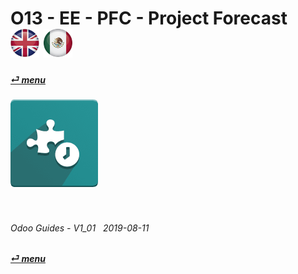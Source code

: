 # O13 - EE - PFC - Project Forecast &nbsp;&nbsp;&nbsp;&nbsp; [![en-uk](/doc/img/flg/en-uk-flg-btn-sml.png)](/en-uk/o13/ee/pfc/en-uk-o13-ee-pfc-guides.md) [ ![es-mx](/doc/img/flg/es-mx-flg-btn-sml.png)](/es-mx/o13/ee/pfc/es-mx-o13-ee-pfc-guides.md)
#### [_&#x23CE; menu_](/en-uk/o13/ee/en-uk-o13-ee-guides-menu.md "Back to EE menu")  
### ![pfc](/doc/img/app/big/pfc.png)
[ⱽ¹²³⁴⁵⁶⁷⁸⁹⁰⁻]: # (ⱽ¹²³⁴⁵⁶⁷⁸⁹⁰⁻)

<br>

###### Odoo Guides - V1_01 &nbsp; 2019-08-11  
**[_&#x23CE; menu_](/en-uk/o13/ee/en-uk-o13-ee-guides-menu.md)**  
